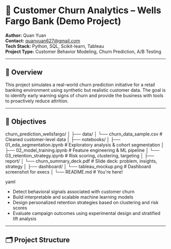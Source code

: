 # 🧠 Customer Churn Analytics – Wells Fargo Bank (Demo Project)

**Author:** Quan Yuan  
**Contact:** quanyuan627@gmail.com  
**Tech Stack:** Python, SQL, Scikit-learn, Tableau  
**Project Type:** Customer Behavior Modeling, Churn Prediction, A/B Testing

---

## 📌 Overview

This project simulates a real-world churn prediction initiative for a retail banking environment using synthetic but realistic customer data. The goal is to identify early warning signs of churn and provide the business with tools to proactively reduce attrition.

---

## 🎯 Objectives
churn_prediction_wellsfargo/
│
├── data/
│ └── churn_data_sample.csv # Cleaned customer-level data
│
├── notebooks/
│ ├── 01_eda_segmentation.ipynb # Exploratory analysis & cohort segmentation
│ ├── 02_model_training.ipynb # Feature engineering & ML pipeline
│ └── 03_retention_strategy.ipynb # Risk scoring, clustering, targeting
│
├── report/
│ └── churn_summary_deck.pdf # Slide deck: problem, insights, strategy
│
├── dashboard/
│ └── tableau_mockup.png # Dashboard screenshot for execs
│
└── README.md # You're here!

yaml

- Detect behavioral signals associated with customer churn
- Build interpretable and scalable machine learning models
- Design personalized retention strategies based on clustering and risk scores
- Evaluate campaign outcomes using experimental design and stratified lift analysis

---

## 🗂️ Project Structure

